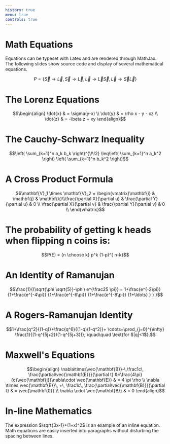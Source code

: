 ```yaml
---
history: true
menu: true
controls: true
---
```


# Math Equations

Equations can be typeset with Latex and are rendered through MathJax. The following slides show source code and display of several mathematical equations.

$$P=\{\overrightarrow{S}\rightarrow\overrightarrow{L},\overleftarrow{S}\rightarrow\overleftarrow{L},\overleftarrow{L}\rightarrow\overleftarrow{L}\overrightarrow{S},\overleftarrow{L}\rightarrow\overleftarrow{S}\overrightarrow{L}\}$$

# The Lorenz Equations

$$\begin{align}
 \dot{x} & = \sigma(y-x) \\
 \dot{y} & = \rho x - y - xz \\
 \dot{z} & = -\beta z + xy
 \end{align}$$

# The Cauchy-Schwarz Inequality

$$\left( \sum_{k=1}^n a_k b_k \right)^{\!\!2}
  \leq\left( \sum_{k=1}^n a_k^2 \right)
  \left( \sum_{k=1}^n b_k^2 \right)$$

# A Cross Product Formula

$$\mathbf{V}_1 \times \mathbf{V}_2 =
  \begin{vmatrix}\mathbf{i} & \mathbf{j} & 
  \mathbf{k}\\\frac{\partial X}{\partial u} &
  \frac{\partial Y}{\partial u} & 0 \\
  \frac{\partial X}{\partial v} & 
  \frac{\partial Y}{\partial v} & 0 \\
  \end{vmatrix}$$

# The probability of getting k heads when flipping n coins is:

$$P(E) = {n \choose k} p^k (1-p)^{ n-k}$$

# An Identity of Ramanujan

$$\frac{1}{(\sqrt{\phi \sqrt{5}}-\phi) e^{\frac25 \pi}} =
        1+\frac{e^{-2\pi}} {1+\frac{e^{-4\pi}} {1+\frac{e^{-6\pi}}
        {1+\frac{e^{-8\pi}} {1+\ldots} } } }$$

# A Rogers-Ramanujan Identity

$$1+\frac{q^2}{(1-q)}+\frac{q^6}{(1-q)(1-q^2)}+
 \cdots=\prod_{j=0}^{\infty}
 \frac{1}{(1-q^{5j+2})(1-q^{5j+3})},
 \quad\quad \text{for $|q|<1$}.$$

# Maxwell's Equations

$$\begin{align}
 \nabla\times\vec{\mathbf{B}}-\,\frac1c\,
 \frac{\partial\vec{\mathbf{E}}}{\partial t}
 &=\frac{4\pi}{c}\vec{\mathbf{j}}\nabla\cdot
 \vec{\mathbf{E}} & = 4 \pi \rho \\
 \nabla \times \vec{\mathbf{E}}\, +\, \frac1c\, \frac{\partial\vec{\mathbf{B}}}{\partial t} & = \vec{\mathbf{0}} \\
 \nabla \cdot \vec{\mathbf{B}} & = 0
\end{align}$$

# In-line Mathematics

The expression $\sqrt{3x-1}+(1+x)^2$ is an example of an inline equation. Math equations are easily inserted into paragraphs without disturbing the spacing between lines.

